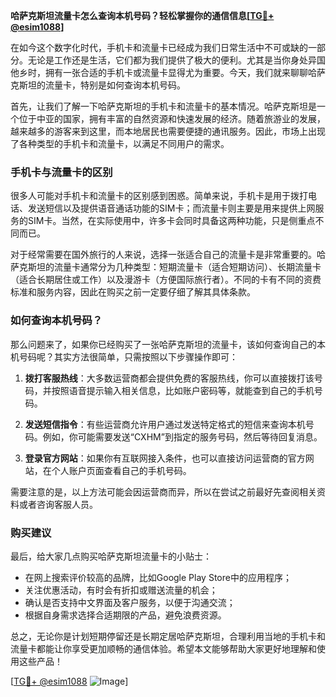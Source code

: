 **哈萨克斯坦流量卡怎么查询本机号码？轻松掌握你的通信信息[[TG💪+ @esim1088](https://t.me/s/esim1088)]**

在如今这个数字化时代，手机卡和流量卡已经成为我们日常生活中不可或缺的一部分。无论是工作还是生活，它们都为我们提供了极大的便利。尤其是当你身处异国他乡时，拥有一张合适的手机卡或流量卡显得尤为重要。今天，我们就来聊聊哈萨克斯坦的流量卡，特别是如何查询本机号码。

首先，让我们了解一下哈萨克斯坦的手机卡和流量卡的基本情况。哈萨克斯坦是一个位于中亚的国家，拥有丰富的自然资源和快速发展的经济。随着旅游业的发展，越来越多的游客来到这里，而本地居民也需要便捷的通讯服务。因此，市场上出现了各种类型的手机卡和流量卡，以满足不同用户的需求。

### 手机卡与流量卡的区别

很多人可能对手机卡和流量卡的区别感到困惑。简单来说，手机卡是用于拨打电话、发送短信以及提供语音通话功能的SIM卡；而流量卡则主要是用来提供上网服务的SIM卡。当然，在实际使用中，许多卡会同时具备这两种功能，只是侧重点不同而已。

对于经常需要在国外旅行的人来说，选择一张适合自己的流量卡是非常重要的。哈萨克斯坦的流量卡通常分为几种类型：短期流量卡（适合短期访问）、长期流量卡（适合长期居住或工作）以及漫游卡（方便国际旅行者）。不同的卡有不同的资费标准和服务内容，因此在购买之前一定要仔细了解其具体条款。

### 如何查询本机号码？

那么问题来了，如果你已经购买了一张哈萨克斯坦的流量卡，该如何查询自己的本机号码呢？其实方法很简单，只需按照以下步骤操作即可：

1. **拨打客服热线**：大多数运营商都会提供免费的客服热线，你可以直接拨打该号码，并按照语音提示输入相关信息，比如账户密码等，就能查到自己的手机号码。
   
2. **发送短信指令**：有些运营商允许用户通过发送特定格式的短信来查询本机号码。例如，你可能需要发送“CXHM”到指定的服务号码，然后等待回复消息。

3. **登录官方网站**：如果你有互联网接入条件，也可以直接访问运营商的官方网站，在个人账户页面查看自己的手机号码。

需要注意的是，以上方法可能会因运营商而异，所以在尝试之前最好先查阅相关资料或者咨询客服人员。

### 购买建议

最后，给大家几点购买哈萨克斯坦流量卡的小贴士：
- 在网上搜索评价较高的品牌，比如Google Play Store中的应用程序；
- 关注优惠活动，有时会有折扣或赠送流量的机会；
- 确认是否支持中文界面及客户服务，以便于沟通交流；
- 根据自身需求选择合适期限的产品，避免浪费资源。

总之，无论你是计划短期停留还是长期定居哈萨克斯坦，合理利用当地的手机卡和流量卡都能让你享受更加顺畅的通信体验。希望本文能够帮助大家更好地理解和使用这些产品！

[[TG💪+ @esim1088](https://t.me/s/esim1088) ![Image](https://i.postimg.cc/4NQfJmqS/Snipaste-2025-05-13-00-14-12.png)]